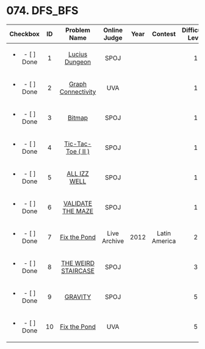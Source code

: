 # 074. DFS_BFS


| Checkbox | ID | Problem Name|Online Judge|Year|Contest|Difficulty Level|
|:---:|:---:|:---:|:---:|:---:|:---:|:---:|
|<ul><li>- [ ] Done</li></ul>|1|[Lucius Dungeon](http://www.spoj.com/problems/BYTESE1/)|SPOJ|||1|
|<ul><li>- [ ] Done</li></ul>|2|[Graph Connectivity](https://uva.onlinejudge.org/index.php?option=onlinejudge&page=show_problem&problem=400)|UVA|||1|
|<ul><li>- [ ] Done</li></ul>|3|[Bitmap](http://www.spoj.com/problems/BITMAP/)|SPOJ|||1|
|<ul><li>- [ ] Done</li></ul>|4|[Tic-Tac-Toe ( II )](http://www.spoj.com/problems/TOE2/)|SPOJ|||1|
|<ul><li>- [ ] Done</li></ul>|5|[ALL IZZ WELL](http://www.spoj.com/problems/ALLIZWEL/)|SPOJ|||1|
|<ul><li>- [ ] Done</li></ul>|6|[VALIDATE THE MAZE](http://www.spoj.com/problems/MAKEMAZE/)|SPOJ|||1|
|<ul><li>- [ ] Done</li></ul>|7|[Fix the Pond](https://icpcarchive.ecs.baylor.edu/index.php?option=onlinejudge&page=show_problem&problem=4147)|Live Archive|2012|Latin America|2|
|<ul><li>- [ ] Done</li></ul>|8|[THE WEIRD STAIRCASE](http://www.spoj.com/problems/STAR3CAS/)|SPOJ|||3|
|<ul><li>- [ ] Done</li></ul>|9|[GRAVITY](http://www.spoj.com/problems/GRAVITY/)|SPOJ|||5|
|<ul><li>- [ ] Done</li></ul>|10|[Fix the Pond](https://uva.onlinejudge.org/index.php?option=onlinejudge&page=show_problem&problem=3974)|UVA|||5|
